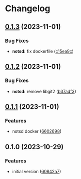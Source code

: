 # Changelog

## [0.1.3](https://github.com/explodingcamera/nots/compare/notsd-v0.1.2...notsd-v0.1.3) (2023-11-01)


### Bug Fixes

* **notsd:** fix dockerfile ([c15ea9c](https://github.com/explodingcamera/nots/commit/c15ea9c163c8ae3e91e339279859def3e18dfafb))

## [0.1.2](https://github.com/explodingcamera/nots/compare/notsd-v0.1.1...notsd-v0.1.2) (2023-11-01)


### Bug Fixes

* **notsd:** remove libgit2 ([b37adf3](https://github.com/explodingcamera/nots/commit/b37adf3644e4f340fb992d1b02a2093f00be487e))

## [0.1.1](https://github.com/explodingcamera/nots/compare/notsd-v0.1.0...notsd-v0.1.1) (2023-11-01)


### Features

* notsd docker ([6602698](https://github.com/explodingcamera/nots/commit/6602698322338c472dd2f6540cf382f9029efece))

## 0.1.0 (2023-10-29)


### Features

* initial version ([60842a7](https://github.com/explodingcamera/nots/commit/60842a7df4aceaf3c0682931ce7ed8d2a324b7ef))
